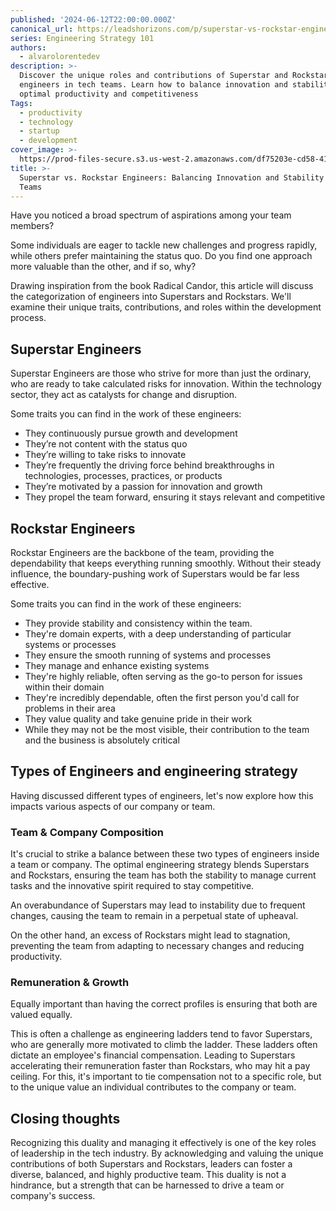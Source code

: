 ```yaml
---
published: '2024-06-12T22:00:00.000Z'
canonical_url: https://leadshorizons.com/p/superstar-vs-rockstar-engineers
series: Engineering Strategy 101
authors:
  - alvarolorentedev
description: >-
  Discover the unique roles and contributions of Superstar and Rockstar
  engineers in tech teams. Learn how to balance innovation and stability for
  optimal productivity and competitiveness
Tags:
  - productivity
  - technology
  - startup
  - development
cover_image: >-
  https://prod-files-secure.s3.us-west-2.amazonaws.com/df75203e-cd58-41eb-8339-d5bf4288eb0e/6cc9f17b-747a-4a8b-a526-e26d9b4e9486/sr2.jpeg?X-Amz-Algorithm=AWS4-HMAC-SHA256&X-Amz-Content-Sha256=UNSIGNED-PAYLOAD&X-Amz-Credential=AKIAT73L2G45FSPPWI6X%2F20241212%2Fus-west-2%2Fs3%2Faws4_request&X-Amz-Date=20241212T120500Z&X-Amz-Expires=3600&X-Amz-Signature=a486829326017f96747a030f217b1af2ace7e70e02d7ce9d4e5c5e80c9a4abcc&X-Amz-SignedHeaders=host&x-id=GetObject
title: >-
  Superstar vs. Rockstar Engineers: Balancing Innovation and Stability in Tech
  Teams
---
```


Have you noticed a broad spectrum of aspirations among your team members?


Some individuals are eager to tackle new challenges and progress rapidly, while others prefer maintaining the status quo. Do you find one approach more valuable than the other, and if so, why?


Drawing inspiration from the book Radical Candor, this article will discuss the categorization of engineers into Superstars and Rockstars. We'll examine their unique traits, contributions, and roles within the development process.


## Superstar Engineers


Superstar Engineers are those who strive for more than just the ordinary, who are ready to take calculated risks for innovation. Within the technology sector, they act as catalysts for change and disruption.


Some traits you can find in the work of these engineers:

- They continuously pursue growth and development
- They’re not content with the status quo
- They’re willing to take risks to innovate
- They’re frequently the driving force behind breakthroughs  in technologies, processes, practices, or products
- They’re motivated by a passion for innovation and growth
- They propel the team forward, ensuring it stays relevant and competitive

## Rockstar Engineers


Rockstar Engineers are the backbone of the team, providing the dependability that keeps everything running smoothly. Without their steady influence, the boundary-pushing work of Superstars would be far less effective.


Some traits you can find in the work of these engineers:

- They provide stability and consistency within the team.
- They're domain experts, with a deep understanding of particular systems or processes
- They ensure the smooth running of systems and processes
- They manage and enhance existing systems
- They're highly reliable, often serving as the go-to person for issues within their domain
- They're incredibly dependable, often the first person you'd call for problems in their area
- They value quality and take genuine pride in their work
- While they may not be the most visible, their contribution to the team and the business is absolutely critical

## Types of Engineers and engineering strategy


Having discussed different types of engineers, let's now explore how this impacts various aspects of our company or team.


### Team & Company Composition


It's crucial to strike a balance between these two types of engineers inside a team or company. The optimal engineering strategy blends Superstars and Rockstars, ensuring the team has both the stability to manage current tasks and the innovative spirit required to stay competitive.


An overabundance of Superstars may lead to instability due to frequent changes, causing the team to remain in a perpetual state of upheaval.


On the other hand, an excess of Rockstars might lead to stagnation, preventing the team from adapting to necessary changes and reducing productivity.


### Remuneration & Growth


Equally important than having the correct profiles is ensuring that both are valued equally. 


This is often a challenge as engineering ladders tend to favor Superstars, who are generally more motivated to climb the ladder. 
These ladders often dictate an employee's financial compensation. Leading to Superstars accelerating their remuneration faster than Rockstars, who may hit a pay ceiling. 
For this, it's important to tie compensation not to a specific role, but to the unique value an individual contributes to the company or team.


## Closing thoughts


Recognizing this duality and managing it effectively is one of the key roles of leadership in the tech industry. By acknowledging and valuing the unique contributions of both Superstars and Rockstars, leaders can foster a diverse, balanced, and highly productive team. This duality is not a hindrance, but a strength that can be harnessed to drive a team or company's success.

